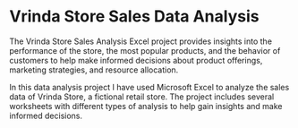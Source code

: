 # Vrinda Store Sales Data Analysis
The Vrinda Store Sales Analysis Excel project provides insights into the performance of the store, the most popular products, and the behavior of customers to help make informed decisions about product offerings, marketing strategies, and resource allocation.

In this data analysis project I have used Microsoft Excel to analyze the sales data of Vrinda Store, a fictional retail store. The project includes several worksheets with different types of analysis to help gain insights and make informed decisions.

